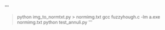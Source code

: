 '''
>python img_to_normtxt.py > normimg.txt
>gcc fuzzyhough.c -lm
>a.exe normimg.txt
>python test_annuli.py
'''
